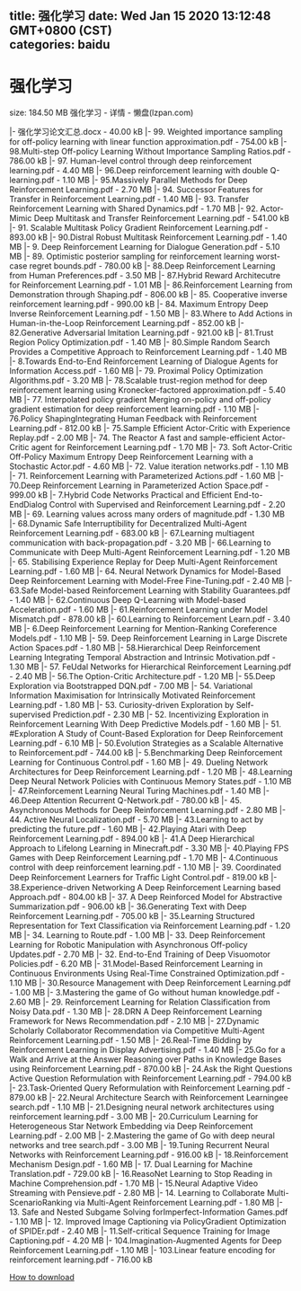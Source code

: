 
title: 强化学习
date: Wed Jan 15 2020 13:12:48 GMT+0800 (CST)    
categories: baidu
---

# 强化学习
size: 184.50 MB
 强化学习 - 详情 - 懒盘(lzpan.com)
 
|- 强化学习论文汇总.docx - 40.00 kB
|- 99. Weighted importance sampling for off-policy learning with linear function approximation.pdf - 754.00 kB
|- 98.Multi-step Off-policy Learning Without Importance Sampling Ratios.pdf - 786.00 kB
|- 97. Human-level control through deep reinforcement learning.pdf - 4.40 MB
|- 96.Deep reinforcement learning with double Q-learning.pdf - 1.10 MB
|- 95.Massively Parallel Methods for Deep Reinforcement Learning.pdf - 2.70 MB
|- 94. Successor Features for Transfer in Reinforcement Learning.pdf - 1.40 MB
|- 93. Transfer Reinforcement Learning with Shared Dynamics.pdf - 1.70 MB
|- 92. Actor-Mimic Deep Multitask and Transfer Reinforcement Learning.pdf - 541.00 kB
|- 91. Scalable Multitask Policy Gradient Reinforcement Learning.pdf - 893.00 kB
|- 90.Distral Robust Multitask Reinforcement Learning.pdf - 1.40 MB
|- 9. Deep Reinforcement Learning for Dialogue Generation.pdf - 5.10 MB
|- 89. Optimistic posterior sampling for reinforcement learning worst-case regret bounds.pdf - 780.00 kB
|- 88.Deep Reinforcement Learning from Human Preferences.pdf - 3.50 MB
|- 87.Hybrid Reward Architecutre for Reinforcement Learning.pdf - 1.01 MB
|- 86.Reinforcement Learning from Demonstration through Shaping.pdf - 806.00 kB
|- 85. Cooperative inverse reinforcement learning.pdf - 990.00 kB
|- 84. Maximum Entropy Deep Inverse Reinforcement Learning.pdf - 1.50 MB
|- 83.Where to Add Actions in Human-in-the-Loop Reinforcement Learning.pdf - 852.00 kB
|- 82.Generative Adversarial Imitation Learning.pdf - 921.00 kB
|- 81.Trust Region Policy Optimization.pdf - 1.40 MB
|- 80.Simple Random Search Provides a Competitive Approach to Reinforcement Learning.pdf - 1.40 MB
|- 8.Towards End-to-End Reinforcement Learning of Dialogue Agents for Information Access.pdf - 1.60 MB
|- 79. Proximal Policy Optimization Algorithms.pdf - 3.20 MB
|- 78.Scalable trust-region method for deep reinforcement learning using Kronecker-factored approximation.pdf - 5.40 MB
|- 77. Interpolated policy gradient Merging on-policy and off-policy gradient estimation for deep reinforcement learning.pdf - 1.10 MB
|- 76.Policy ShapingIntegrating Human Feedback with Reinforcement Learning.pdf - 812.00 kB
|- 75.Sample Efficient Actor-Critic with Experience Replay.pdf - 2.00 MB
|- 74. The Reactor A fast and sample-efficient Actor-Critic agent for Reinforcement Learning.pdf - 1.70 MB
|- 73. Soft Actor-Critic Off-Policy Maximum Entropy Deep Reinforcement Learning with a Stochastic Actor.pdf - 4.60 MB
|- 72. Value iteration networks.pdf - 1.10 MB
|- 71. Reinforcement Learning with Parameterized Actions.pdf - 1.60 MB
|- 70.Deep Reinforcement Learning in Parameterized Action Space.pdf - 999.00 kB
|- 7.Hybrid Code Networks Practical and Efficient End-to-EndDialog Control with Supervised and Reinforcement Learning.pdf - 2.20 MB
|- 69. Learning values across many orders of magnitude.pdf - 1.30 MB
|- 68.Dynamic Safe Interruptibility for Decentralized Multi-Agent Reinforcement Learning.pdf - 683.00 kB
|- 67.Learning multiagent communication with back-propagation.pdf - 3.20 MB
|- 66.Learning to Communicate with Deep Multi-Agent Reinforcement Learning.pdf - 1.20 MB
|- 65. Stabilising Experience Replay for Deep Multi-Agent Reinforcement Learning.pdf - 1.60 MB
|- 64. Neural Network Dynamics for Model-Based Deep Reinforcement Learning with Model-Free Fine-Tuning.pdf - 2.40 MB
|- 63.Safe Model-based Reinforcement Learning with Stability Guarantees.pdf - 1.40 MB
|- 62.Continuous Deep Q-Learning with Model-based Acceleration.pdf - 1.60 MB
|- 61.Reinforcement Learning under Model Mismatch.pdf - 878.00 kB
|- 60.Learning to Reinforcement Learn.pdf - 3.40 MB
|- 6.Deep Reinforcement Learning for Mention-Ranking Coreference Models.pdf - 1.10 MB
|- 59. Deep Reinforcement Learning in Large Discrete Action Spaces.pdf - 1.80 MB
|- 58.Hierarchical Deep Reinforcement Learning Integrating Temporal Abstraction and Intrinsic Motivation.pdf - 1.30 MB
|- 57. FeUdal Networks for Hierarchical Reinforcement Learning.pdf - 2.40 MB
|- 56.The Option-Critic Architecture.pdf - 1.20 MB
|- 55.Deep Exploration via Bootstrapped DQN.pdf - 7.00 MB
|- 54. Variational Information Maximisation for Intrinsically Motivated Reinforcement Learning.pdf - 1.80 MB
|- 53. Curiosity-driven Exploration by Self-supervised Prediction.pdf - 2.30 MB
|- 52. Incentivizing Exploration in Reinforcement Learning With Deep Predictive Models.pdf - 1.60 MB
|- 51. #Exploration A Study of Count-Based Exploration for Deep Reinforcement Learning.pdf - 6.10 MB
|- 50.Evolution Strategies as a Scalable Alternative to Reinforcement.pdf - 744.00 kB
|- 5.Benchmarking Deep Reinforcement Learning for Continuous Control.pdf - 1.60 MB
|- 49. Dueling Network Architectures for Deep Reinforcement Learning.pdf - 1.20 MB
|- 48.Learning Deep Neural Network Policies with Continuous Memory States.pdf - 1.10 MB
|- 47.Reinforcement Learning Neural Turing Machines.pdf - 1.40 MB
|- 46.Deep Attention Recurrent Q-Network.pdf - 780.00 kB
|- 45. Asynchronous Methods for Deep Reinforcement Learning.pdf - 2.80 MB
|- 44. Active Neural Localization.pdf - 5.70 MB
|- 43.Learning to act by predicting the future.pdf - 1.60 MB
|- 42.Playing Atari with Deep Reinforcement Learning.pdf - 894.00 kB
|- 41.A Deep Hierarchical Approach to Lifelong Learning in Minecraft.pdf - 3.30 MB
|- 40.Playing FPS Games with Deep Reinforcement Learning.pdf - 1.70 MB
|- 4.Continuous control with deep reinforcement learning.pdf - 1.10 MB
|- 39. Coordinated Deep Reinforcement Learners for Trafﬁc Light Control.pdf - 819.00 kB
|- 38.Experience-driven Networking A Deep Reinforcement Learning based Approach.pdf - 804.00 kB
|- 37. A Deep Reinforced Model for Abstractive Summarization.pdf - 906.00 kB
|- 36.Generating Text with Deep Reinforcement Learning.pdf - 705.00 kB
|- 35.Learning Structured Representation for Text Classification via Reinforcement Learning.pdf - 1.20 MB
|- 34. Learning to Route.pdf - 1.00 MB
|- 33. Deep Reinforcement Learning for Robotic Manipulation with Asynchronous Off-policy Updates.pdf - 2.70 MB
|- 32. End-to-End Training of Deep Visuomotor Policies.pdf - 6.20 MB
|- 31.Model-Based Reinforcement Learning in Continuous Environments Using Real-Time Constrained Optimization.pdf - 1.10 MB
|- 30.Resource Management with Deep Reinforcement Learning.pdf - 1.00 MB
|- 3.Mastering the game of Go without human knowledge.pdf - 2.60 MB
|- 29. Reinforcement Learning for Relation Classification from Noisy Data.pdf - 1.30 MB
|- 28.DRN A Deep Reinforcement Learning Framework for News Recommendation.pdf - 2.10 MB
|- 27.Dynamic Scholarly Collaborator Recommendation via Competitive Multi-Agent Reinforcement Learning.pdf - 1.50 MB
|- 26.Real-Time Bidding by Reinforcement Learning in Display Advertising.pdf - 1.40 MB
|- 25.Go for a Walk and Arrive at the Answer Reasoning over Paths in Knowledge Bases using Reinforcement Learning.pdf - 870.00 kB
|- 24.Ask the Right Questions Active Question Reformulation with Reinforcement Learning.pdf - 794.00 kB
|- 23.Task-Oriented Query Reformulation with Reinforcement Learning.pdf - 879.00 kB
|- 22.Neural Architecture Search with Reinforcement Learningee search.pdf - 1.10 MB
|- 21.Designing neural network architectures using reinforcement learning.pdf - 3.00 MB
|- 20.Curriculum Learning for Heterogeneous Star Network Embedding via Deep Reinforcement Learning.pdf - 2.00 MB
|- 2.Mastering the game of Go with deep neural networks and tree search.pdf - 3.00 MB
|- 19.Tuning Recurrent Neural Networks with Reinforcement Learning.pdf - 916.00 kB
|- 18.Reinforcement Mechanism Design.pdf - 1.60 MB
|- 17. Dual Learning for Machine Translation.pdf - 729.00 kB
|- 16.ReasoNet Learning to Stop Reading in Machine Comprehension.pdf - 1.70 MB
|- 15.Neural Adaptive Video Streaming with Pensieve.pdf - 2.80 MB
|- 14. Learning to Collaborate Multi-ScenarioRanking via Multi-Agent Reinforcement Learning.pdf - 1.80 MB
|- 13. Safe and Nested Subgame Solving forImperfect-Information Games.pdf - 1.10 MB
|- 12. Improved Image Captioning via PolicyGradient Optimization of SPIDEr.pdf - 2.40 MB
|- 11.Self-critical Sequence Training for Image Captioning.pdf - 4.20 MB
|- 104.Imagination-Augmented Agents for Deep Reinforcement Learning.pdf - 1.10 MB
|- 103.Linear feature encoding for reinforcement learning.pdf - 716.00 kB

[How to download](https://bpcam.bemobtrk.com/go/2ceec3aa-1ca2-46d6-b9ff-aaa5c184517c?jno=493)